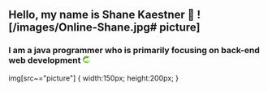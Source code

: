 ## Hello, my name is Shane Kaestner 🌇 ![/images/Online-Shane.jpg# picture]

### I am a java programmer who is primarily focusing on back-end web development <img src="images/Spring.jpg" alt="spring logo" title="Spring" width="15">


<!-- <img align="right" src="images/Online-Shane.jpg#picture" alt="My picture" title="Shane" width="150" height="200" /> -->

img[src~="picture"] {
    width:150px;
    height:200px;
}
